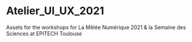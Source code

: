 # Atelier_UI_UX_2021
Assets for the workshops for La Mêlée Numérique 2021 &amp; la Semaine des Sciences at EPITECH Toulouse

